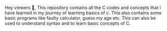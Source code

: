 Hey viewers 👋,
This repository contains all the C codes and concepts that I have learned in my journey of learning basics of c.
This also contains some basic programs like faulty calculator, guess my age etc.
This can also be used to understand syntax and to learn basic concepts of C.
